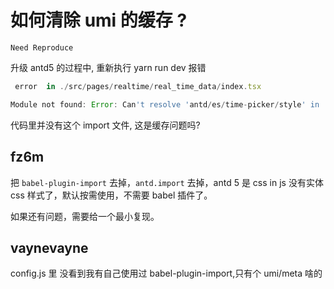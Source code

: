 # 如何清除 umi 的缓存 ?

`Need Reproduce`

升级 antd5 的过程中, 重新执行 yarn run dev
报错

```jsx
 error  in ./src/pages/realtime/real_time_data/index.tsx

Module not found: Error: Can't resolve 'antd/es/time-picker/style' in '/Users/vayne/wmqj/bi-v3/src/pages/realtime/real_time_data'
```

代码里并没有这个 import 文件, 这是缓存问题吗?

## fz6m

把 `babel-plugin-import` 去掉，`antd.import` 去掉，antd 5 是 css in js 没有实体 css 样式了，默认按需使用，不需要 babel 插件了。

如果还有问题，需要给一个最小复现。

## vaynevayne

config.js 里 没看到我有自己使用过 babel-plugin-import,只有个 umi/meta 啥的
